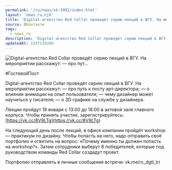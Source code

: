 ```yaml
---
permalink: '/ru/news/vk-5992/index.html'
layout: 'news.ru.njk'
title: 'Digital-агентство Red Collar проведёт серию лекций в ВГУ. На мероприятии расскажут:  — про пут'
source: ВКонтакте
tags:
  - news_ru
description: 'Digital-агентство Red Collar проведёт серию лекций в ВГУ. На мероприятии расскажут:  — про пут…'
updatedAt: 1547539260
---
```

![Digital-агентство Red Collar проведёт серию лекций в ВГУ. На мероприятии расскажут:  — про пут…](https://sun9-18.userapi.com/impf/c852024/v852024745/9279e/zLEV8NOXfLc.jpg?size=1280x853&quality=96&sign=7c68f97d0c4c630ba2a80c478c18680b&c_uniq_tag=oJRMLCq8S8snzHhgIoQ3I5_f0nHNXghNw85kbaa196s&type=album)

#ГостевойПост

Digital-агентство Red Collar проведёт серию лекций в ВГУ. На мероприятии расскажут:
— про путь к посту арт-директора;
— о влиянии анимации на опыт пользователя;
— чему дизайнер может научиться у писателя;
— о 3D графике на службе у дизайнера.

Лекции пройдут 19 января с 13:00 до 18:00 в актовой зале главного корпуса. Чтобы принять участие, зарегистрируйтесь: [https://vk.cc/8V9LTg](https://vk.cc/8V9LTg)

На следующий день после лекций, в офисе компании пройдёт workshop — практикум по дизайну. Чтобы попасть на него, надо отправить своё портфолио и ответить на вопрос: «Почему именно ты должен попасть на workshop?». Затем сотрудники выберут 8 победителей, которые под руководством команды Red Collar создадут проект.

Портфолио отправлять в личные сообщения встречи: vk.me/rc_dgtl_tri

